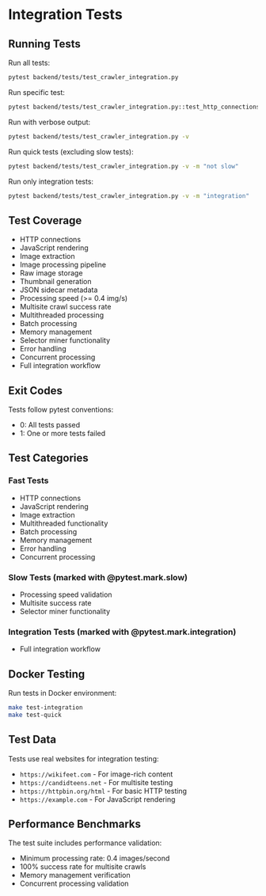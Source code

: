 # Integration Tests

## Running Tests

Run all tests:
```bash
pytest backend/tests/test_crawler_integration.py
```

Run specific test:
```bash
pytest backend/tests/test_crawler_integration.py::test_http_connections
```

Run with verbose output:
```bash
pytest backend/tests/test_crawler_integration.py -v
```

Run quick tests (excluding slow tests):
```bash
pytest backend/tests/test_crawler_integration.py -v -m "not slow"
```

Run only integration tests:
```bash
pytest backend/tests/test_crawler_integration.py -v -m "integration"
```

## Test Coverage

- HTTP connections
- JavaScript rendering
- Image extraction
- Image processing pipeline
- Raw image storage
- Thumbnail generation
- JSON sidecar metadata
- Processing speed (>= 0.4 img/s)
- Multisite crawl success rate
- Multithreaded processing
- Batch processing
- Memory management
- Selector miner functionality
- Error handling
- Concurrent processing
- Full integration workflow

## Exit Codes

Tests follow pytest conventions:
- 0: All tests passed
- 1: One or more tests failed

## Test Categories

### Fast Tests
- HTTP connections
- JavaScript rendering
- Image extraction
- Multithreaded functionality
- Batch processing
- Memory management
- Error handling
- Concurrent processing

### Slow Tests (marked with @pytest.mark.slow)
- Processing speed validation
- Multisite success rate
- Selector miner functionality

### Integration Tests (marked with @pytest.mark.integration)
- Full integration workflow

## Docker Testing

Run tests in Docker environment:
```bash
make test-integration
make test-quick
```

## Test Data

Tests use real websites for integration testing:
- `https://wikifeet.com` - For image-rich content
- `https://candidteens.net` - For multisite testing
- `https://httpbin.org/html` - For basic HTTP testing
- `https://example.com` - For JavaScript rendering

## Performance Benchmarks

The test suite includes performance validation:
- Minimum processing rate: 0.4 images/second
- 100% success rate for multisite crawls
- Memory management verification
- Concurrent processing validation
